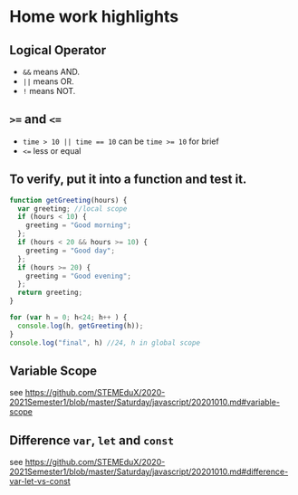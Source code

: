 # Home work highlights

## Logical Operator
* `&&` means AND.
* `||` means OR.
* `!` means NOT.

## `>=` and `<=`
* `time > 10 || time == 10` can be `time >= 10` for brief
* `<=` less or equal

## To verify, put it into a function and test it.

```JavaScript
function getGreeting(hours) {
  var greeting; //local scope
  if (hours < 10) {
    greeting = "Good morning";
  };  
  if (hours < 20 && hours >= 10) {
    greeting = "Good day";
  };
  if (hours >= 20) {
    greeting = "Good evening";
  };
  return greeting;
}

for (var h = 0; h<24; h++ ) {
  console.log(h, getGreeting(h));
}
console.log("final", h) //24, h in global scope
```
## Variable Scope
see https://github.com/STEMEduX/2020-2021Semester1/blob/master/Saturday/javascript/20201010.md#variable-scope
## Difference  `var`, `let` and `const`
see https://github.com/STEMEduX/2020-2021Semester1/blob/master/Saturday/javascript/20201010.md#difference-var-let-vs-const


